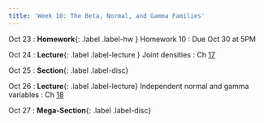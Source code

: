 ```yaml
---
title: 'Week 10: The Beta, Normal, and Gamma Families'
---
```


Oct 23
: **Homework**{: .label .label-hw } Homework 10
    : Due Oct 30 at 5PM

Oct 24
: **Lecture**{: .label .label-lecture } Joint densities
    : Ch [17](http://prob140.org/textbook/content/Chapter_17/00_Joint_Densities.html)

Oct 25
: **Section**{: .label .label-disc}

Oct 26
: **Lecture**{: .label .label-lecture} Independent normal and gamma variables
    : Ch [18](http://prob140.org/textbook/content/Chapter_18/00_The_Normal_and_Gamma_Families.html)

Oct 27
: **Mega-Section**{: .label .label-disc}